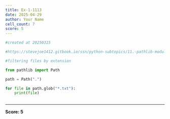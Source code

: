 ```yaml
---
title: Ex-1-1113
date: 2025-04-29
author: Your Name
cell_count: 7
score: 5
---
```


```python
#created at 20250315
```


```python
#https://stevejoe1412.gitbook.io/ssn/python-subtopics/11.-pathlib-module
```


```python
#filtering files by extension
```


```python
from pathlib import Path
```


```python
path = Path(".")
```


```python
for file in path.glob("*.txt"):
    print(file)
```


```python

```


---
**Score: 5**